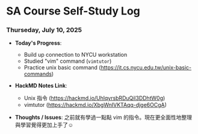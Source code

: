 # SA Course Self-Study Log

### Thurseday, July 10, 2025

* **Today's Progress**:
    * Build up connection to NYCU workstation 
    * Studied "vim" command (`vimtutor`)
    * Practice unix basic command (https://it.cs.nycu.edu.tw/unix-basic-commands)
* **HackMD Notes Link**:
    * Unix 指令 (https://hackmd.io/UhlqyrsbRDuQil3DDhtW0g)
    * vimtutor (https://hackmd.io/XbgWnIVKTAqq-djge6OCgA)

* **Thoughts / Issues**:
    之前就有學過一點點 vim 的指令。現在更全面性地整理與學習覺得更加上手了☺️
